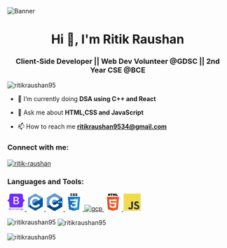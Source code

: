 <img src="https://drive.google.com/file/d/15xeDk046hJSpIZLNmEyNSVQFRm5C4DmI/view?usp=drive_link" alt="Banner">
<h1 align="center">Hi 👋, I'm Ritik Raushan</h1>
<h3 align="center">Client-Side Developer || Web Dev Volunteer @GDSC || 2nd Year CSE @BCE</h3>

<p align="left"> <img src="https://komarev.com/ghpvc/?username=ritikraushan95&label=Profile%20views&color=0e75b6&style=flat" alt="ritikraushan95" /> </p>

- 🌱 I’m currently doing **DSA using C++ and React**

- 💬 Ask me about **HTML,CSS and JavaScript**

- 📫 How to reach me **ritikraushan9534@gmail.com**

<h3 align="left">Connect with me:</h3>
<p align="left">
<a href="https://linkedin.com/in/ritik-raushan" target="blank"><img align="center" src="https://raw.githubusercontent.com/rahuldkjain/github-profile-readme-generator/master/src/images/icons/Social/linked-in-alt.svg" alt="ritik-raushan" height="30" width="40" /></a>
</p>

<h3 align="left">Languages and Tools:</h3>
<p align="left"> <a href="https://getbootstrap.com" target="_blank" rel="noreferrer"> <img src="https://raw.githubusercontent.com/devicons/devicon/master/icons/bootstrap/bootstrap-plain-wordmark.svg" alt="bootstrap" width="40" height="40"/> </a> <a href="https://www.cprogramming.com/" target="_blank" rel="noreferrer"> <img src="https://raw.githubusercontent.com/devicons/devicon/master/icons/c/c-original.svg" alt="c" width="40" height="40"/> </a> <a href="https://www.w3schools.com/cpp/" target="_blank" rel="noreferrer"> <img src="https://raw.githubusercontent.com/devicons/devicon/master/icons/cplusplus/cplusplus-original.svg" alt="cplusplus" width="40" height="40"/> </a> <a href="https://www.w3schools.com/css/" target="_blank" rel="noreferrer"> <img src="https://raw.githubusercontent.com/devicons/devicon/master/icons/css3/css3-original-wordmark.svg" alt="css3" width="40" height="40"/> </a> <a href="https://cloud.google.com" target="_blank" rel="noreferrer"> <img src="https://www.vectorlogo.zone/logos/google_cloud/google_cloud-icon.svg" alt="gcp" width="40" height="40"/> </a> <a href="https://www.w3.org/html/" target="_blank" rel="noreferrer"> <img src="https://raw.githubusercontent.com/devicons/devicon/master/icons/html5/html5-original-wordmark.svg" alt="html5" width="40" height="40"/> </a> <a href="https://developer.mozilla.org/en-US/docs/Web/JavaScript" target="_blank" rel="noreferrer"> <img src="https://raw.githubusercontent.com/devicons/devicon/master/icons/javascript/javascript-original.svg" alt="javascript" width="40" height="40"/> </a> </p>

<p><img align="left" src="https://github-readme-stats.vercel.app/api/top-langs?username=ritikraushan95&show_icons=true&locale=en&layout=compact" alt="ritikraushan95" /></p>

<p>&nbsp;<img align="center" src="https://github-readme-stats.vercel.app/api?username=ritikraushan95&show_icons=true&locale=en" alt="ritikraushan95" /></p>

<p><img align="center" src="https://github-readme-streak-stats.herokuapp.com/?user=ritikraushan95&" alt="ritikraushan95" /></p>

